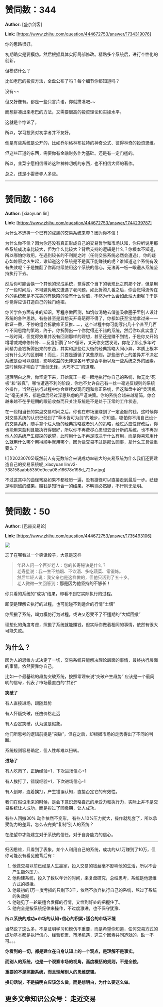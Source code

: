 # 赞同数：344

**Author:** [盛京剑客]

 **Link:** [https://www.zhihu.com/question/444672753/answer/1734319076]

你的思路很好。

初期确实是要模仿。然后根据具体实际局部修改。精熟多个系统后，进行个性化的创新。

但模仿什么？

比如老巴的投资方法，全盘公布了吗？每个细节你都知道吗？

没有~~

但又好像有。都是一些只言片语，你就拼凑吧~~

而想拼凑出来老巴的方法，又需要很高的投资理论和实操水平。

这就是个悖论了。

所以，学习投资对初学者并不友好。

倒是有些系统是公开的，比如乔尔格林布拉特的神奇公式、彼得林奇的投资思维。

但这些正道的东西，需要你有金融财务作为基础。还是有一定门槛的。

所以，韭菜宁愿相信缠论这种神神叨叨的东西，也不相信大师的著作。

总之，还是小雷音寺人多些。

---

# 赞同数：166

**Author:** [xiaoyuan lin]

 **Link:** [https://www.zhihu.com/question/444672753/answer/1744239787]

为什么不选择一个已有的成熟的交易系统来套？因为你不信！

为什么你不信？因为你还没有真正形成自己的交易哲学和市场认知，你只听说用那些系统成功率比较大，但为什么比较大？背后支持的逻辑是什么？你根本不知道，所以哪怕你敢用，在遇到较长的不利期之时（任何交易系统必然会遭遇），你的疑心如燎原之火生起，谁知道这个系统是不是真正能赚钱的呢？谁知道这个系统有没有失效呢？于是推翻了你再继续使用这个系统的信心，无法再一板一眼遵从系统坚持执行下去。

然后你可能会换一个其他的现成系统，觉得这个当下的表现比之前那个好，但是用了一段时间后，不可避免地又遭遇了老问题，如此折腾几番之后，你会觉得流传在外的系统都是不完美的有缺陷的没有什么价值，不然为什么会如此烂大街呢？于是你觉得应该打造自己的独门绝招。

你苦学各方面有关的知识，写程序做回测，如饥似渴地去借鉴吸收圈子里别人设计系统的各种思路，有些甚至是异想天开奇葩得不得了，你都如获至宝地拿过来一一验证一番，不停的组合拆散修正反推……，这个过程中你可能写出几十个甚至几百个不同思路的策略，终于，你折腾出一个你觉得还不错的系统，然后你以此实盘了一段时间，但觉得效果并没有回测那样的理想，甚至还是赚不到钱，于是你又开始增增减减修修补补……反复折腾了N个循环，某天你突然发现，你花了那么多年时间精力金钱折腾出来的东西，其实和那些烂大街的经典策略大同小异，本质上根本没有什么大的区别嘛！而且，只要是遵循了某些原则，那些细节上的差异并不决定系统是否可以赚钱，影响收益的无非是各环节是否平衡以及一些系统之外的因素。这时候你才明白了“重剑无锋，大巧不工”的道理。

道理明白之后，你坚定下来，开始真正一板一眼地执行你自己的系统，你无比“死板”和“较真”，哪怕遭遇不利的阶段，你也不允许自己有一丝一毫违反规则的系统外操作，当然在执行过程中你会继续发现问题和修正系统，但这和盘中的“灵活机动”毫无关系，都是盘后经过深思熟虑的严谨决策。你的系统会越来越精简，你会越来越不在乎短期的眼前收益而只关注系统是不是处于正常的工作状态。

在一段相当长的实盘交易时间之后，你也在市场里赚到了一定金额的钱，这时候你对交易系统的认识已经到了”草木皆可为剑“的地步，你知道，哪怕你不用自己设计的交易系统，随手拿个烂大街的经典策略或者别人的策略，经过适应性修改后，你也能用来盈利且能执行得很好，所以你不再费尽心思想去设计新的系统，也不再对他人的系统产生窥探的欲望，此时用什么不再是取决于什么有用，而是你喜欢用什么就用什么哪个用得顺手就用哪个，因为做交易不过是那么回事，拿什么工具做重要么？

![]((20230705)既然前人有无数综合来说成功率较大的交易系统为什么我们还要建造自己的交易系统呢_xiaoyuan lin/v2-738158aabb5359e9cea08e16678c198d_720w.jpg)  
  


不过这其中的曲径弯路如果不都经历一遍，没有捷径可以直接走到最后一步。祛疑是明则诚的结果，赚钱是知行合一的结果，不明则必然疑，不行则无法明。

---

# 赞同数：50

**Author:** [巴赫交易论]

 **Link:** [https://www.zhihu.com/question/444672753/answer/1735493106]

![]((20210218)既然前人有无数综合来说成功率较大的交易系统为什么我们还要建造自己的交易系统呢_巴赫交易论/v2-670f4fe9a9c6577e44de860e0eb8a447_720w.jpg)  
  


忘了在哪看过一个笑话段子，大意是这样


> 年轻人问一个百岁老人：您的长寿秘诀是什么？  
> 老寿星说：我一生不抽烟、不饮酒、多吃蔬菜、常锻炼。  
> 然后年轻人说：我父亲也是这样做的，但他只活到了五十岁。  
> 老人微微一笑回答到：**那是因为他坚持的不够长！**

  


你只看的系统的“成功”结果，却看不到它实际执行的过程。

即便是理解它执行的过程，也可能碰不到适合的行情“土壤”

你照搬了系统，竭力模仿行为过程，或许又忍受不了不适期的“大幅回撤”

理想化的角度考虑，照搬了系统就能赚钱，但实际你做着相同的事情，依然有很大可能失败。

## 为什么？  
  


因为人的思维方式决定了一切，交易系统只能解决理论层面的事情，最终执行层面的事情，依然要靠你自己。

比如一个最基础的趋势突破系统，按照常理来说“突破产生趋势” 应该是一个最简明的信号，代表了市场最直白的“共识” 

**突破了**

有人直接进场，跟随趋势

有人怀疑突破，任由价格走远

有人否定突破，认为这是假象。

他们所思考的逻辑前提是“突破”，但在之后，却根据市场的走势得出了不同的判断。

系统规则容易确定，但人性却难以扭转。

  


**进场了**

有人吃肉了，正确经验+1，下次进场信心+1

有人挨打了，错误经验+1，下次进场信心-1

有人倒霉，连着挨打，产生错误认知，直接否定它的有效性。

我们在假设未来的时候，是会下意识忽略自己的承受力和执行力，实际上并不是交易系统让人成功，而是挨过了回撤期，让人成功。

有些人回撤30% 动作依然不变形， 有些人10%压力就大，操作就乱套了，所以承受能力的差异，怎么去完美“复制”别人的系统？

在绝望中才能建立对于系统的信任，对于自身能力的信心。



---

归因思维，只看到了表象，某个人利用自己的系统，成功的从1万赚到了10万，但你可能没有看见他背后有：

1. 他做交易以前已经是人生赢家，投入交易的钱丝毫不影响他的生活，所以不会产生额外压力。
2. 他构建系统，投入了数以年计的时间，来复盘研究，总结思考，系统是他思维方式的概括。
3. 他最初的1万一度亏损的只剩下3千，依然不放弃执行自己的系统，熬过了系统的失效期
4. 他碰见了一轮最适合发挥的行情，又恰到好处的把握住了。
5. 他完全是按系统纪律来操作，不过度激进，也不保守犹豫、

所以**系统的成功=市场的认知+信心的积累+适合的市场环境**

当然说了这么多，不是证明学习和模仿不重要，而是希望你知道，任何交易方式的成功基本都是执行信心、经验积累、市场机遇，这三个因素共同造就的，缺一不可。。。

  


**你看到的一切，都是建立在自身认知上的一个观点，是理解不是事实。**

**而别人的系统，也是一个观察市场的视角，高度概括的规则，不是全貌。**

**重要的不是照搬系统，而且理解别人的思维逻辑。**

**换句话说，不是搞明白应该怎么做，而是想明白，为什么要这么做。**

## 更多文章知识公众号： 走近交易